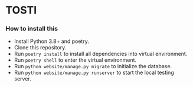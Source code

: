 # TOSTI

### How to install this

- Install Python 3.8+ and poetry.
- Clone this repository.
- Run `poetry install` to install all dependencies into virtual environment.
- Run `poetry shell` to enter the virtual environment.
- Run `python website/manage.py migrate` to initialize the database.
- Run `python website/manage.py runserver` to start the local testing server.
